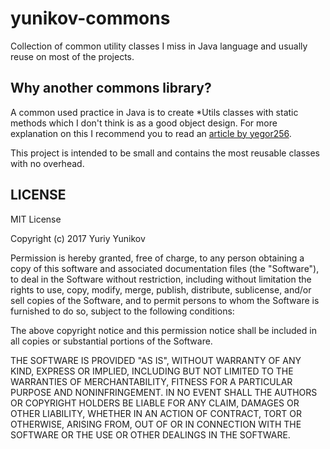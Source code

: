 # yunikov-commons

Collection of common utility classes I miss in Java language and usually reuse on most of the projects.

## Why another commons library?

A common used practice in Java is to create *Utils classes with static methods which I don't think is as a good object
design. For more explanation on this I recommend you to read an
[article by yegor256](http://www.yegor256.com/2014/05/05/oop-alternative-to-utility-classes.html).

This project is intended to be small and contains the most reusable classes with no overhead.


## LICENSE
MIT License

Copyright (c) 2017 Yuriy Yunikov

Permission is hereby granted, free of charge, to any person obtaining a copy
of this software and associated documentation files (the "Software"), to deal
in the Software without restriction, including without limitation the rights
to use, copy, modify, merge, publish, distribute, sublicense, and/or sell
copies of the Software, and to permit persons to whom the Software is
furnished to do so, subject to the following conditions:

The above copyright notice and this permission notice shall be included in all
copies or substantial portions of the Software.

THE SOFTWARE IS PROVIDED "AS IS", WITHOUT WARRANTY OF ANY KIND, EXPRESS OR
IMPLIED, INCLUDING BUT NOT LIMITED TO THE WARRANTIES OF MERCHANTABILITY,
FITNESS FOR A PARTICULAR PURPOSE AND NONINFRINGEMENT. IN NO EVENT SHALL THE
AUTHORS OR COPYRIGHT HOLDERS BE LIABLE FOR ANY CLAIM, DAMAGES OR OTHER
LIABILITY, WHETHER IN AN ACTION OF CONTRACT, TORT OR OTHERWISE, ARISING FROM,
OUT OF OR IN CONNECTION WITH THE SOFTWARE OR THE USE OR OTHER DEALINGS IN THE
SOFTWARE.
